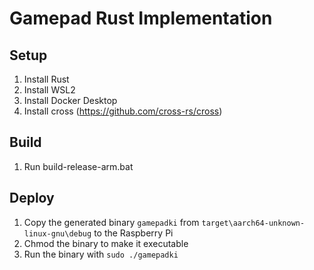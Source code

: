 ﻿# Gamepad Rust Implementation

## Setup

1. Install Rust
2. Install WSL2
3. Install Docker Desktop
4. Install cross (https://github.com/cross-rs/cross)

## Build

1. Run build-release-arm.bat

## Deploy

1. Copy the generated binary `gamepadki` from `target\aarch64-unknown-linux-gnu\debug` to the Raspberry Pi
2. Chmod the binary to make it executable
3. Run the binary with `sudo ./gamepadki`